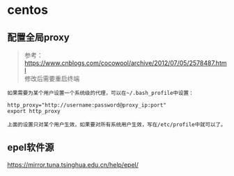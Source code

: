 centos
==


## 配置全局proxy

> 参考：https://www.cnblogs.com/cocowool/archive/2012/07/05/2578487.html  
> 修改后需要重启终端
```
如果需要为某个用户设置一个系统级的代理，可以在~/.bash_profile中设置：
 
http_proxy="http://username:password@proxy_ip:port"
export http_proxy
 
上面的设置只对某个用户生效，如果要对所有系统用户生效，写在/etc/profile中就可以了。
```

## epel软件源
https://mirror.tuna.tsinghua.edu.cn/help/epel/

